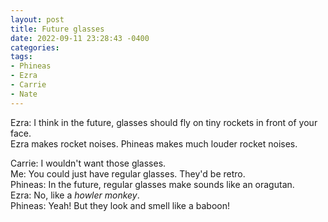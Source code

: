 ```yaml
---
layout: post
title: Future glasses
date: 2022-09-11 23:28:43 -0400
categories:
tags:
- Phineas
- Ezra
- Carrie
- Nate
---
```


Ezra: I think in the future, glasses should fly on tiny rockets in front of your face.<br/>
Ezra makes rocket noises. Phineas makes much louder rocket noises.

Carrie: I wouldn't want those glasses.<br/>
Me: You could just have regular glasses. They'd be retro.<br/>
Phineas: In the future, regular glasses make sounds like an oragutan.<br/>
Ezra: No, like a _howler monkey_.<br/>
Phineas: Yeah! But they look and smell like a baboon!

